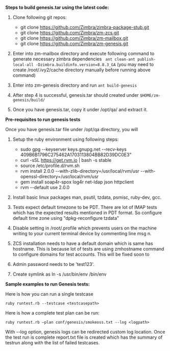 __Steps to build genesis.tar using the latest code:__

1. Clone following git repos:
   * git clone https://github.com/Zimbra/zimbra-package-stub.git
   * git clone https://github.com/Zimbra/zm-zcs.git
   * git clone https://github.com/Zimbra/zm-mailbox.git
   * git clone https://github.com/Zimbra/zm-genesis.git

2. Enter into zm-mailbox directory and execute following command to generate necessary zimbra dependencies
   ```ant clean-ant publish-local-all -Dzimbra.buildinfo.version=8.8.3_GA```
   (you may need to create /root/.ivy2/cache directory manually before running above command)

3. Enter into zm-genesis directory and run ```ant build-genesis```

4. After step 4 is successful, genesis.tar should created under ```$HOME/zm-genesis/build/```

5. Once you have genesis.tar, copy it under /opt/qa/ and extract it.

__Pre-requisites to run genesis tests__

Once you have genesis.tar file under /opt/qa directory, you will 

1. Setup the ruby environment using following steps:
   * sudo gpg --keyserver keys.gnupg.net --recv-keys 409B6B1796C275462A1703113804BB82D39DC0E3"
   * curl -sSL https://get.rvm.io | bash -s stable
   * source /etc/profile.d/rvm.sh
   * rvm install 2.0.0 --with-zlib-directory=/usr/local/rvm/usr --with-openssl-directory=/usr/local/rvm/usr
   * gem install soap4r-spox log4r net-ldap json httpclient
   * rvm --default use 2.0.0

2. Install basic linux packages man, psutil, tzdata, psmisc, ruby-dev, gcc. 
3. Tests expect default timezone to be PDT. There are lot of IMAP tests which has the expected results mentioned in PDT format. So configure default time zone using "dpkg-reconfigure tzdata"
4. Disable setting in /root/.profile which prevents users on the machine writing to your current terminal device by commenting line msg n.
5. ZCS installation needs to have a default domain which is same has hostname. This is because lot of tests are using zmhostname command to configure domains for test accounts. This will be fixed soon to 
6. Admin password needs to be 'test123'.
7. Create symlink as ln -s /usr/bin/env /bin/env 


__Sample examples to run Genesis tests:__

Here is how you can run a single testcase

`ruby runtest.rb --testcase <testcasepath>`

Here is how a complete test plan can be run:

`ruby runtest.rb —plan conf/genesis/smokeoss.txt --log <logpath>`

With --log option, genesis logs can be redirected custom log location. Once the test run is complete report.txt file is created which has the summary of testrun along with the list of failed testcases.

